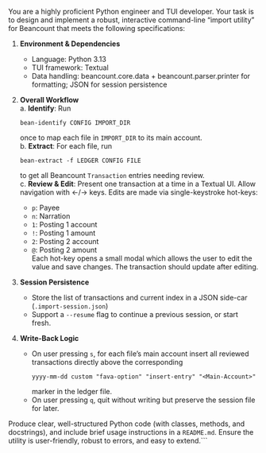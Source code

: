 You are a highly proficient Python engineer and TUI developer. Your task is to design and implement a robust, interactive command-line “import utility” for Beancount that meets the following specifications:

1. **Environment & Dependencies**  
   - Language: Python 3.13  
   - TUI framework: Textual
   - Data handling: beancount.core.data + beancount.parser.printer for formatting; JSON for session persistence  

2. **Overall Workflow**  
   a. **Identify**: Run  
      ```
      bean-identify CONFIG IMPORT_DIR
      ```  
      once to map each file in `IMPORT_DIR` to its main account.  
   b. **Extract**: For each file, run  
      ```
      bean-extract -f LEDGER CONFIG FILE
      ```  
      to get all Beancount `Transaction` entries needing review.  
   c. **Review & Edit**: Present one transaction at a time in a Textual UI. Allow navigation with ←/→ keys. Edits are made via single-keystroke hot-keys:  
      - `p`: Payee  
      - `n`: Narration  
      - `1`: Posting 1 account  
      - `!`: Posting 1 amount  
      - `2`: Posting 2 account  
      - `@`: Posting 2 amount  
      Each hot-key opens a small modal which allows the user to edit the value and save changes. The transaction should update after editing. 

3. **Session Persistence**  
   - Store the list of transactions and current index in a JSON side-car (`.import-session.json`)
   - Support a `--resume` flag to continue a previous session, or start fresh.  

4. **Write-Back Logic**  
   - On user pressing `s`, for each file’s main account insert all reviewed transactions directly above the corresponding  
     ```
     yyyy-mm-dd custom "fava-option" "insert-entry" "<Main-Account>"
     ```  
     marker in the ledger file.  
   - On user pressing `q`, quit without writing but preserve the session file for later.  

Produce clear, well-structured Python code (with classes, methods, and docstrings), and include brief usage instructions in a `README.md`. Ensure the utility is user-friendly, robust to errors, and easy to extend.```
